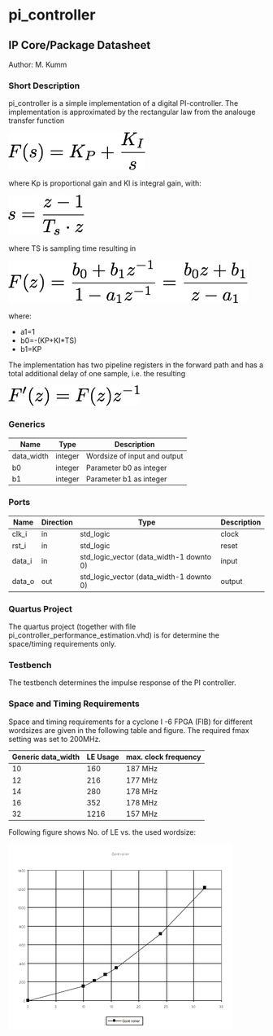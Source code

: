 # pi_controller
## IP Core/Package Datasheet

Author: M. Kumm

### Short Description
pi_controller is a simple implementation of a digital PI-controller. The implementation is approximated by the rectangular law from the analouge transfer function

![](https://github.com/xaratustrah/VHDL_Library/blob/master/pi_controller/DOC/fs.png)

where Kp is proportional gain and KI is integral gain, with:

![](https://github.com/xaratustrah/VHDL_Library/blob/master/pi_controller/DOC/s.png)

where TS is sampling time resulting in

![](https://github.com/xaratustrah/VHDL_Library/blob/master/pi_controller/DOC/fz.png)


where:

* a1=1
* b0=-(KP+KI*TS)
* b1=KP

The implementation has two pipeline registers in the forward path and has a total additional delay of one sample, i.e. the resulting

![](https://github.com/xaratustrah/VHDL_Library/blob/master/pi_controller/DOC/fzprime.png)

### Generics

| Name       | Type    | Description                  |
|------------|---------|------------------------------|
| data_width | integer | Wordsize of input and output |
| b0         | integer | Parameter b0 as integer      |
| b1         | integer | Parameter b1 as integer      |


### Ports

| Name   | Direction | Type                                     | Description |
|--------|-----------|------------------------------------------|-------------|
| clk_i  | in        | std_logic                                | clock       |
| rst_i  | in        | std_logic                                | reset       |
| data_i | in        | std_logic_vector (data_width-1 downto 0) | input       |
| data_o | out       | std_logic_vector (data_width-1 downto 0) | output      |


### Quartus Project
The quartus project (together with file pi_controller_performance_estimation.vhd) is for determine the space/timing requirements only.

### Testbench
The testbench determines the impulse response of the PI controller.

### Space and Timing Requirements
Space and timing requirements for a cyclone I -6 FPGA (FIB) for different wordsizes are given in the following table and figure. The required fmax setting was set to 200MHz.

| Generic data_width | LE Usage | max. clock frequency |
|--------------------|----------|----------------------|
| 10                 | 160      | 187 MHz              |
| 12                 | 216      | 177 MHz              |
| 14                 | 280      | 178 MHz              |
| 16                 | 352      | 178 MHz              |
| 32                 | 1216     | 157 MHz              |

Following figure shows No. of LE vs. the used wordsize:

![](https://github.com/xaratustrah/VHDL_Library/blob/master/pi_controller/DOC/wordsize.png)
